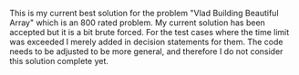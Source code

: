This is my current best solution for the problem "Vlad Building Beautiful Array" which is an 800 rated problem. My current solution has been accepted but it is a bit brute forced. For the test cases where the time limit was exceeded I merely added in decision statements for them. The code needs to be adjusted to be more general, and therefore I do not consider this solution complete yet.